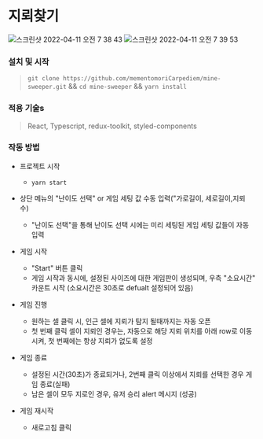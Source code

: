# 지뢰찾기

![스크린샷 2022-04-11 오전 7 38 43](https://user-images.githubusercontent.com/70994795/162643059-ec708b9f-b2c4-4096-a774-2934cb245049.png)
![스크린샷 2022-04-11 오전 7 39 53](https://user-images.githubusercontent.com/70994795/162643063-0a6ecc11-6e44-44ef-a54b-588005af69bd.png)


### 설치 및 시작
> `git clone https://github.com/mementomoriCarpediem/mine-sweeper.git` &&
`cd mine-sweeper` &&
`yarn install`

### 적용 기술s
> React, Typescript, redux-toolkit, styled-components

### 작동 방법
- 프로젝트 시작
  - `yarn start`

- 상단 메뉴의 "난이도 선택" or 게임 세팅 값 수동 입력("가로길이, 세로길이,지뢰 수)
  - "난이도 선택"을 통해 난이도 선택 시에는 미리 세팅된 게임 세팅 값들이 자동 입력

- 게임 시작 
  - "Start" 버튼 클릭
  - 게임 시작과 동시에, 설정된 사이즈에 대한 게임판이 생성되며, 우측 "소요시간" 카운트 시작 (소요시간은 30초로 defualt 설정되어 있음)

- 게임 진행
  - 원하는 셀 클릭 시, 인근 셀에 지뢰가 탐지 될때까지는 자동 오픈
  - 첫 번째 클릭 셀이 지뢰인 경우는, 자동으로 해당 지뢰 위치를 아래 row로 이동시켜, 첫 번째에는 항상 지뢰가 없도록 설정

- 게임 종료
  - 설정된 시간(30초)가 종료되거나, 2번째 클릭 이상에서 지뢰를 선택한 경우 게임 종료(실패)
  - 남은 셀이 모두 지로인 경우, 유저 승리 alert 메시지 (성공)

- 게임 재시작
  - 새로고침 클릭



